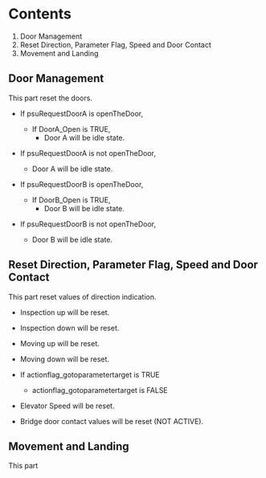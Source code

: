 # Contents

1. Door Management 
2. Reset Direction, Parameter Flag, Speed and Door Contact
3. Movement and Landing

## Door Management
This part reset the doors.

- If psuRequestDoorA is openTheDoor,
	- If DoorA_Open is TRUE,
		- Door A will be idle state.
- If psuRequestDoorA is not openTheDoor,
	- Door A will be idle state.

- If psuRequestDoorB is openTheDoor,
	- If DoorB_Open is TRUE,
		- Door B will be idle state.
- If psuRequestDoorB is not openTheDoor,
	- Door B will be idle state.

## Reset Direction, Parameter Flag, Speed and Door Contact
This part reset values of direction indication.

- Inspection up will be reset.
- Inspection down will be reset.
- Moving up will be reset.
- Moving down will be reset.

- If actionflag_gotoparametertarget is TRUE
	- actionflag_gotoparametertarget is FALSE

- Elevator Speed will be reset.

- Bridge door contact values will be reset (NOT ACTIVE).

## Movement and Landing
This part 



